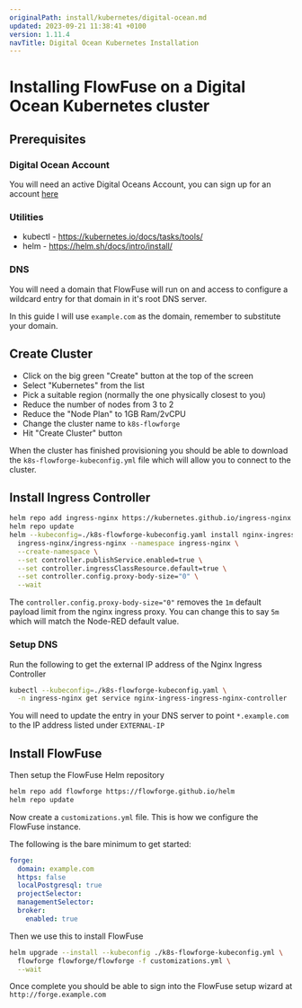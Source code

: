 ```yaml
---
originalPath: install/kubernetes/digital-ocean.md
updated: 2023-09-21 11:38:41 +0100
version: 1.11.4
navTitle: Digital Ocean Kubernetes Installation
---
```


# Installing FlowFuse on a Digital Ocean Kubernetes cluster

## Prerequisites

### Digital Ocean Account

You will need an active Digital Oceans Account, you can sign up
for an account [here](https://cloud.digitalocean.com/registrations/new)

### Utilities

- kubectl - https://kubernetes.io/docs/tasks/tools/
- helm - https://helm.sh/docs/intro/install/

### DNS

You will need a domain that FlowFuse will run on and access to configure
a wildcard entry for that domain in it's root DNS server.

In this guide I will use `example.com` as the domain, remember to substitute your domain.

## Create Cluster

- Click on the big green "Create" button at the top of the screen
- Select "Kubernetes" from the list
- Pick a suitable region (normally the one physically closest to you)
- Reduce the number of nodes from 3 to 2
- Reduce the "Node Plan" to 1GB Ram/2vCPU
- Change the cluster name to `k8s-flowforge`
- Hit "Create Cluster" button

When the cluster has finished provisioning you should be able to download
the `k8s-flowforge-kubeconfig.yml` file which will allow you to connect to the cluster.

## Install Ingress Controller

```bash
helm repo add ingress-nginx https://kubernetes.github.io/ingress-nginx
helm repo update
helm --kubeconfig=./k8s-flowforge-kubeconfig.yaml install nginx-ingress \
  ingress-nginx/ingress-nginx --namespace ingress-nginx \
  --create-namespace \
  --set controller.publishService.enabled=true \
  --set controller.ingressClassResource.default=true \
  --set controller.config.proxy-body-size="0" \
  --wait

```

The `controller.config.proxy-body-size="0"` removes the `1m` default payload limit 
from the nginx ingress proxy. You can change this to say `5m` which will match the 
Node-RED default value.

### Setup DNS

Run the following to get the external IP address of the Nginx Ingress 
Controller

```bash
kubectl --kubeconfig=./k8s-flowforge-kubeconfig.yaml \
  -n ingress-nginx get service nginx-ingress-ingress-nginx-controller
```

You will need to update the entry in your DNS server to point 
`*.example.com` to the IP address listed under `EXTERNAL-IP`

## Install FlowFuse

Then setup the FlowFuse Helm repository

```bash
helm repo add flowforge https://flowforge.github.io/helm
helm repo update
```

Now create a `customizations.yml` file. This is how we configure the 
FlowFuse instance.

The following is the bare minimum to get started:

```yaml
forge:
  domain: example.com
  https: false
  localPostgresql: true
  projectSelector: 
  managementSelector: 
  broker:
    enabled: true
```

Then we use this to install FlowFuse

```bash
helm upgrade --install --kubeconfig ./k8s-flowforge-kubeconfig.yml \
  flowforge flowforge/flowforge -f customizations.yml \
  --wait
```

Once complete you should be able to sign into the FlowFuse setup wizard 
at `http://forge.example.com`
